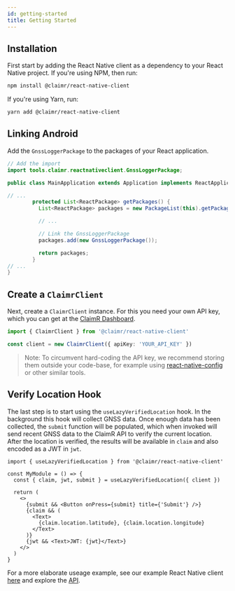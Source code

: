 ```yaml
---
id: getting-started
title: Getting Started
---
```


## Installation

First start by adding the React Native client as a dependency to your React Native project.
If you're using NPM, then run:

```bash
npm install @claimr/react-native-client
```

If you're using Yarn, run:

```bash
yarn add @claimr/react-native-client
```

## Linking Android

Add the `GnssLoggerPackage` to the packages of your React application.

```java {2,13}
// Add the import
import tools.claimr.reactnativeclient.GnssLoggerPackage;

public class MainApplication extends Application implements ReactApplication {

// ...
        protected List<ReactPackage> getPackages() {
          List<ReactPackage> packages = new PackageList(this).getPackages();

          // ...

          // Link the GnssLoggerPackage
          packages.add(new GnssLoggerPackage());

          return packages;
        }
// ...
}
```

## Create a `ClaimrClient`

Next, create a `ClaimrClient` instance. For this you need your own API key, which you can get at the [ClaimR Dashboard][claimr-dashboard].

```typescript
import { ClaimrClient } from '@claimr/react-native-client'

const client = new ClaimrClient({ apiKey: 'YOUR_API_KEY' })
```

> Note: To circumvent hard-coding the API key, we recommend storing them outside your code-base, for example using [react-native-config][npm-react-native-config] or other similar tools.

## Verify Location Hook

The last step is to start using the `useLazyVerifiedLocation` hook.
In the background this hook will collect GNSS data.
Once enough data has been collected, the `submit` function will be populated, which when invoked will send recent GNSS data to the ClaimR API to verify the current location.
After the location is verified, the results will be available in `claim` and also encoded as a JWT in `jwt`.

```tsx
import { useLazyVerifiedLocation } from '@claimr/react-native-client'

const MyModule = () => {
  const { claim, jwt, submit } = useLazyVerifiedLocation({ client })

  return (
    <>
      {submit && <Button onPress={submit} title={'Submit'} />}
      {claim && (
        <Text>
          {claim.location.latitude}, {claim.location.longitude}
        </Text>
      )}
      {jwt && <Text>JWT: {jwt}</Text>}
    </>
  )
}
```

For a more elaborate useage example, see our example React Native client [here](https://github.com/ClaimR/react-native-client/blob/master/example/src/App.tsx) and explore the [API](/docs/react-native/api).

[claimr-dashboard]: https://dashboard.claimr.tools
[npm-react-native-config]: https://www.npmjs.com/package/react-native-config
